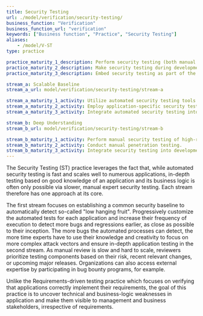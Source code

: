 ```yaml
---
title: Security Testing
url: ./model/verification/security-testing/
business_function: "Verification"
business_function_url: "verification"
keywords: ["Business function", "Practice", "Security Testing"]
aliases:
    - /model/V-ST
type: practice

practice_maturity_1_description: Perform security testing (both manual and tool based) to discover security defects.
practice_maturity_2_description: Make security testing during development more complete and efficient through automation complemented with regular manual security penetration tests.
practice_maturity_3_description: Embed security testing as part of the development and deployment processes.

stream_a: Scalable Baseline
stream_a_url: model/verification/security-testing/stream-a

stream_a_maturity_1_activity: Utilize automated security testing tools.
stream_a_maturity_2_activity: Employ application-specific security testing automation.
stream_a_maturity_3_activity: Integrate automated security testing into the build and deploy process.

stream_b: Deep Understanding
stream_b_url: model/verification/security-testing/stream-b

stream_b_maturity_1_activity: Perform manual security testing of high-risk components.
stream_b_maturity_2_activity: Conduct manual penetration testing.
stream_b_maturity_3_activity: Integrate security testing into development process.
---
```


The Security Testing (ST) practice leverages the fact that, while automated security testing is fast and scales well to numerous applications, in-depth testing based on good knowledge of an application and its business logic is often only possible via slower, manual expert security testing. Each stream therefore has one approach at its core.

The first stream focuses on establishing a common security baseline to automatically detect so-called "low hanging fruit". Progressively customize the automated tests for each application and increase their frequency of execution to detect more bugs and regressions earlier, as close as possible to their inception. The more bugs the automated processes can detect, the more time experts have to use their knowledge and creativity to focus on more complex attack vectors and ensure in-depth application testing in the second stream. As manual review is slow and hard to scale, reviewers prioritize testing components based on their risk, recent relevant changes, or upcoming major releases. Organizations can also access external expertise by participating in bug bounty programs, for example.

Unlike the Requirements-driven testing practice which focuses on verifying that applications correctly implement their requirements, the goal of this practice is to uncover technical and business-logic weaknesses in application and make them visible to management and business stakeholders, irrespective of requirements.

